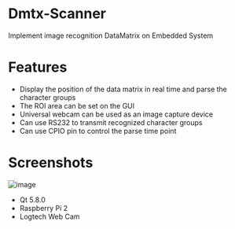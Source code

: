 # Dmtx-Scanner

Implement image recognition DataMatrix on Embedded System

# Features

* Display the position of the data matrix in real time and parse the character groups
* The ROI area can be set on the GUI
* Universal webcam can be used as an image capture device
* Can use RS232 to transmit recognized character groups
* Can use CPIO pin to control the parse time point

# Screenshots

![image](https://github.com/Chien-Mu/Dmtx-Scanner/blob/master/resource/1.gif)

* Qt 5.8.0
* Raspberry Pi 2
* Logtech Web Cam
